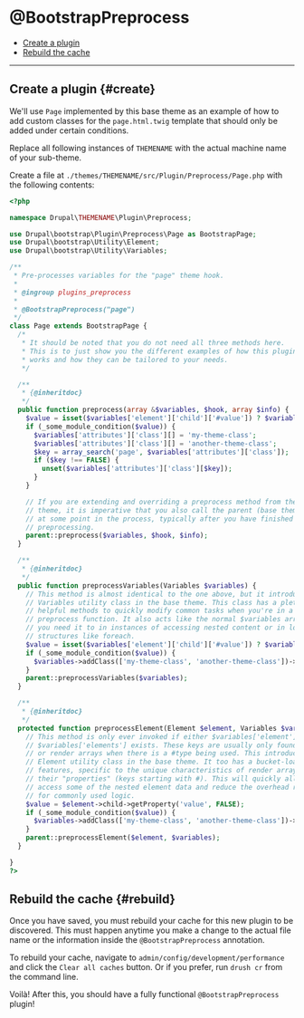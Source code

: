 <!-- @file Documentation for the @BootstrapPreprocess annotated plugin. -->
<!-- @defgroup -->
<!-- @ingroup -->
# @BootstrapPreprocess

- [Create a plugin](#create)
- [Rebuild the cache](#rebuild)

---

## Create a plugin {#create}

We'll use `Page` implemented by this base theme as an example of how to add
custom classes for the `page.html.twig` template that should only be added
under certain conditions.

Replace all following instances of `THEMENAME` with the actual machine name of
your sub-theme.

Create a file at `./themes/THEMENAME/src/Plugin/Preprocess/Page.php` with the
following contents:

```php
<?php

namespace Drupal\THEMENAME\Plugin\Preprocess;

use Drupal\bootstrap\Plugin\Preprocess\Page as BootstrapPage;
use Drupal\bootstrap\Utility\Element;
use Drupal\bootstrap\Utility\Variables;

/**
 * Pre-processes variables for the "page" theme hook.
 *
 * @ingroup plugins_preprocess
 *
 * @BootstrapPreprocess("page")
 */
class Page extends BootstrapPage {
  /*
   * It should be noted that you do not need all three methods here.
   * This is to just show you the different examples of how this plugin
   * works and how they can be tailored to your needs.
   */

  /**
   * {@inheritdoc}
   */
  public function preprocess(array &$variables, $hook, array $info) {
    $value = isset($variables['element']['child']['#value']) ? $variables['element']['child']['#value'] : FALSE;
    if (_some_module_condition($value)) {
      $variables['attributes']['class'][] = 'my-theme-class';
      $variables['attributes']['class'][] = 'another-theme-class';
      $key = array_search('page', $variables['attributes']['class']);
      if ($key !== FALSE) {
        unset($variables['attributes']['class'][$key]);
      }
    }

    // If you are extending and overriding a preprocess method from the base
    // theme, it is imperative that you also call the parent (base theme) method
    // at some point in the process, typically after you have finished with your
    // preprocessing.
    parent::preprocess($variables, $hook, $info);
  }

  /**
   * {@inheritdoc}
   */
  public function preprocessVariables(Variables $variables) {
    // This method is almost identical to the one above, but it introduces the
    // Variables utility class in the base theme. This class has a plethora of
    // helpful methods to quickly modify common tasks when you're in a
    // preprocess function. It also acts like the normal $variables array when
    // you need it to in instances of accessing nested content or in loop
    // structures like foreach.
    $value = isset($variables['element']['child']['#value']) ? $variables['element']['child']['#value'] : FALSE;
    if (_some_module_condition($value)) {
      $variables->addClass(['my-theme-class', 'another-theme-class'])->removeClass('page');
    }
    parent::preprocessVariables($variables);
  }

  /**
   * {@inheritdoc}
   */
  protected function preprocessElement(Element $element, Variables $variables) {
    // This method is only ever invoked if either $variables['element'] or
    // $variables['elements'] exists. These keys are usually only found in forms
    // or render arrays when there is a #type being used. This introduces the
    // Element utility class in the base theme. It too has a bucket-load of
    // features, specific to the unique characteristics of render arrays with
    // their "properties" (keys starting with #). This will quickly allow you to
    // access some of the nested element data and reduce the overhead required
    // for commonly used logic.
    $value = $element->child->getProperty('value', FALSE);
    if (_some_module_condition($value)) {
      $variables->addClass(['my-theme-class', 'another-theme-class'])->removeClass('page');
    }
    parent::preprocessElement($element, $variables);
  }

}
?>
```

## Rebuild the cache {#rebuild}

Once you have saved, you must rebuild your cache for this new plugin to be
discovered. This must happen anytime you make a change to the actual file name
or the information inside the `@BootstrapPreprocess` annotation.

To rebuild your cache, navigate to `admin/config/development/performance` and
click the `Clear all caches` button. Or if you prefer, run `drush cr` from the
command line.

Voilà! After this, you should have a fully functional `@BootstrapPreprocess`
plugin!
